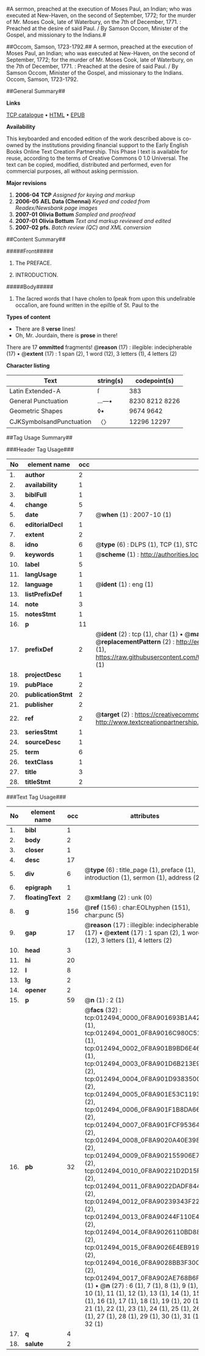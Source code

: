 #A sermon, preached at the execution of Moses Paul, an Indian; who was executed at New-Haven, on the second of September, 1772; for the murder of Mr. Moses Cook, late of Waterbury, on the 7th of December, 1771. : Preached at the desire of said Paul. / By Samson Occom, Minister of the Gospel, and missionary to the Indians.#

##Occom, Samson, 1723-1792.##
A sermon, preached at the execution of Moses Paul, an Indian; who was executed at New-Haven, on the second of September, 1772; for the murder of Mr. Moses Cook, late of Waterbury, on the 7th of December, 1771. : Preached at the desire of said Paul. / By Samson Occom, Minister of the Gospel, and missionary to the Indians.
Occom, Samson, 1723-1792.

##General Summary##

**Links**

[TCP catalogue](http://www.ota.ox.ac.uk/tcp/)  • 
[HTML](http://tei.it.ox.ac.uk/tcp/Texts-HTML/free/N09/N09814.html)  • 
[EPUB](http://tei.it.ox.ac.uk/tcp/Texts-EPUB/free/N09/N09814.epub)

**Availability**

This keyboarded and encoded edition of the
	       work described above is co-owned by the institutions
	       providing financial support to the Early English Books
	       Online Text Creation Partnership. This Phase I text is
	       available for reuse, according to the terms of Creative
	       Commons 0 1.0 Universal. The text can be copied,
	       modified, distributed and performed, even for
	       commercial purposes, all without asking permission.

**Major revisions**

1. __2006-04__ __TCP__ *Assigned for keying and markup*
1. __2006-05__ __AEL Data (Chennai)__ *Keyed and coded from Readex/Newsbank page images*
1. __2007-01__ __Olivia Bottum__ *Sampled and proofread*
1. __2007-01__ __Olivia Bottum__ *Text and markup reviewed and edited*
1. __2007-02__ __pfs.__ *Batch review (QC) and XML conversion*

##Content Summary##

#####Front#####

1. The PREFACE.

1. INTRODUCTION.

#####Body#####

1. The ſacred words that I have choſen to ſpeak from upon this undeſirable occaſion, are found written in the epiſtle of St. Paul to the

**Types of content**

  * There are 8 **verse** lines!
  * Oh, Mr. Jourdain, there is **prose** in there!

There are 17 **ommitted** fragments! 
 @__reason__ (17) : illegible: indecipherable (17)  •  @__extent__ (17) : 1 span (2), 1 word (12), 3 letters (1), 4 letters (2)

**Character listing**


|Text|string(s)|codepoint(s)|
|---|---|---|
|Latin Extended-A|ſ|383|
|General Punctuation|…—•|8230 8212 8226|
|Geometric Shapes|◊▪|9674 9642|
|CJKSymbolsandPunctuation|〈〉|12296 12297|

##Tag Usage Summary##

###Header Tag Usage###

|No|element name|occ|attributes|
|---|---|---|---|
|1.|__author__|2||
|2.|__availability__|1||
|3.|__biblFull__|1||
|4.|__change__|5||
|5.|__date__|7| @__when__ (1) : 2007-10 (1)|
|6.|__editorialDecl__|1||
|7.|__extent__|2||
|8.|__idno__|6| @__type__ (6) : DLPS (1), TCP (1), STC (1), NOTIS (1), IMAGE-SET (1), EVANS-CITATION (1)|
|9.|__keywords__|1| @__scheme__ (1) : http://authorities.loc.gov/ (1)|
|10.|__label__|5||
|11.|__langUsage__|1||
|12.|__language__|1| @__ident__ (1) : eng (1)|
|13.|__listPrefixDef__|1||
|14.|__note__|3||
|15.|__notesStmt__|1||
|16.|__p__|11||
|17.|__prefixDef__|2| @__ident__ (2) : tcp (1), char (1)  •  @__matchPattern__ (2) : ([0-9\-]+):([0-9IVX]+) (1), (.+) (1)  •  @__replacementPattern__ (2) : http://eebo.chadwyck.com/downloadtiff?vid=$1&page=$2 (1), https://raw.githubusercontent.com/textcreationpartnership/Texts/master/tcpchars.xml#$1 (1)|
|18.|__projectDesc__|1||
|19.|__pubPlace__|2||
|20.|__publicationStmt__|2||
|21.|__publisher__|2||
|22.|__ref__|2| @__target__ (2) : https://creativecommons.org/publicdomain/zero/1.0/ (1), http://www.textcreationpartnership.org/docs/. (1)|
|23.|__seriesStmt__|1||
|24.|__sourceDesc__|1||
|25.|__term__|6||
|26.|__textClass__|1||
|27.|__title__|3||
|28.|__titleStmt__|2||


###Text Tag Usage###

|No|element name|occ|attributes|
|---|---|---|---|
|1.|__bibl__|1||
|2.|__body__|2||
|3.|__closer__|1||
|4.|__desc__|17||
|5.|__div__|6| @__type__ (6) : title_page (1), preface (1), introduction (1), sermon (1), address (2)|
|6.|__epigraph__|1||
|7.|__floatingText__|2| @__xml:lang__ (2) : unk (0)|
|8.|__g__|156| @__ref__ (156) : char:EOLhyphen (151), char:punc (5)|
|9.|__gap__|17| @__reason__ (17) : illegible: indecipherable (17)  •  @__extent__ (17) : 1 span (2), 1 word (12), 3 letters (1), 4 letters (2)|
|10.|__head__|3||
|11.|__hi__|20||
|12.|__l__|8||
|13.|__lg__|2||
|14.|__opener__|2||
|15.|__p__|59| @__n__ (1) : 2 (1)|
|16.|__pb__|32| @__facs__ (32) : tcp:012494_0000_0F8A901693B1A428 (1), tcp:012494_0001_0F8A9016C980C510 (1), tcp:012494_0002_0F8A901B9BD6E460 (1), tcp:012494_0003_0F8A901D6B213E98 (2), tcp:012494_0004_0F8A901D938350C8 (2), tcp:012494_0005_0F8A901E53C11930 (2), tcp:012494_0006_0F8A901F1B8DA660 (2), tcp:012494_0007_0F8A901FCF953648 (2), tcp:012494_0008_0F8A9020A40E3980 (2), tcp:012494_0009_0F8A902155906E78 (2), tcp:012494_0010_0F8A90221D2D15F0 (2), tcp:012494_0011_0F8A9022DADF8440 (2), tcp:012494_0012_0F8A90239343F220 (2), tcp:012494_0013_0F8A90244F110E40 (2), tcp:012494_0014_0F8A9026110BD888 (2), tcp:012494_0015_0F8A9026E4EB9190 (2), tcp:012494_0016_0F8A9028BB3F30C8 (2), tcp:012494_0017_0F8A902AE768B6F0 (1)  •  @__n__ (27) : 6 (1), 7 (1), 8 (1), 9 (1), 10 (1), 11 (1), 12 (1), 13 (1), 14 (1), 15 (1), 16 (1), 17 (1), 18 (1), 19 (1), 20 (1), 21 (1), 22 (1), 23 (1), 24 (1), 25 (1), 26 (1), 27 (1), 28 (1), 29 (1), 30 (1), 31 (1), 32 (1)|
|17.|__q__|4||
|18.|__salute__|2||

